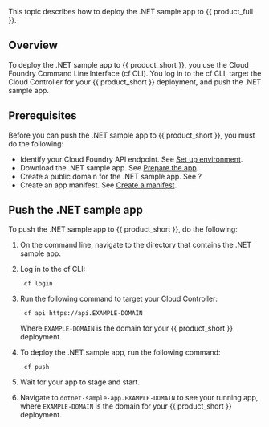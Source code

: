 This topic describes how to deploy the .NET sample app to {{ product_full }}.

## Overview

To deploy the .NET sample app to {{ product_short }}, you use the Cloud Foundry
Command Line Interface (cf CLI). You log in to the cf CLI, target the Cloud Controller
for your {{ product_short }} deployment, and push the .NET sample app.

## Prerequisites

Before you can push the .NET sample app to {{ product_short }}, you must do the following:

- Identify your Cloud Foundry API endpoint. See [Set up environment](../setup/#identify-your-cloud-foundry-api-endpoint).
- Download the .NET sample app. See [Prepare the app](../prepare-app).
- Create a public domain for the .NET sample app. See ?
- Create an app manifest. See [Create a manifest](../create-manifest).

## Push the .NET sample app

To push the .NET sample app to {{ product_short }}, do the following:

1. On the command line, navigate to the directory that contains the .NET sample app.

1. Log in to the cf CLI:

        cf login

1. Run the following command to target your Cloud Controller:

        cf api https://api.EXAMPLE-DOMAIN

    Where `EXAMPLE-DOMAIN` is the domain for your {{ product_short }} deployment.

1. To deploy the .NET sample app, run the following command:

        cf push

1. Wait for your app to stage and start.

1. Navigate to `dotnet-sample-app.EXAMPLE-DOMAIN` to see your running app,
where `EXAMPLE-DOMAIN` is the domain for your {{ product_short }} deployment.
